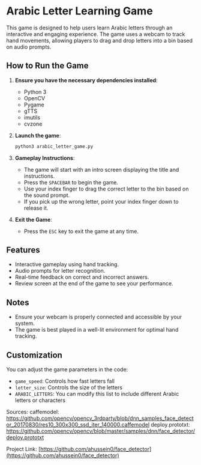 # Arabic Letter Learning Game

This game is designed to help users learn Arabic letters through an interactive and engaging experience. The game uses a webcam to track hand movements, allowing players to drag and drop letters into a bin based on audio prompts.

## How to Run the Game

1. **Ensure you have the necessary dependencies installed**:
   - Python 3
   - OpenCV
   - Pygame
   - gTTS
   - imutils
   - cvzone

2. **Launch the game**:
   ```bash
   python3 arabic_letter_game.py
   ```

3. **Gameplay Instructions**:
   - The game will start with an intro screen displaying the title and instructions.
   - Press the `SPACEBAR` to begin the game.
   - Use your index finger to drag the correct letter to the bin based on the sound prompt.
   - If you pick up the wrong letter, point your index finger down to release it.

4. **Exit the Game**:
   - Press the `ESC` key to exit the game at any time.

## Features

- Interactive gameplay using hand tracking.
- Audio prompts for letter recognition.
- Real-time feedback on correct and incorrect answers.
- Review screen at the end of the game to see your performance.

## Notes

- Ensure your webcam is properly connected and accessible by your system.
- The game is best played in a well-lit environment for optimal hand tracking.

## Customization

You can adjust the game parameters in the code:
- `game_speed`: Controls how fast letters fall
- `letter_size`: Controls the size of the letters
- `ARABIC_LETTERS`: You can modify this list to include different Arabic letters or characters

Sources:
caffemodel: https://github.com/opencv/opencv_3rdparty/blob/dnn_samples_face_detector_20170830/res10_300x300_ssd_iter_140000.caffemodel
deploy.prototxt: https://github.com/opencv/opencv/blob/master/samples/dnn/face_detector/deploy.prototxt

Project Link: [https://github.com/ahussein0/face_detector](https://github.com/ahussein0/face_detector)
